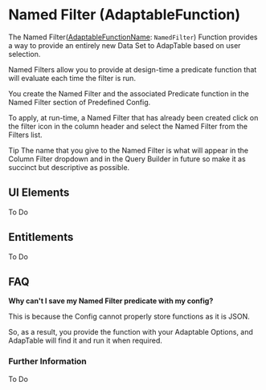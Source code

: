 # Named Filter (AdaptableFunction)

The Named Filter([AdaptableFunctionName](https://api.adaptabletools.com/modules/_src_predefinedconfig_common_types_.html#adaptablefunctionname): `NamedFilter`) Function provides a way to provide an entirely new Data Set to AdapTable based on user selection.

Named Filters allow you to provide at design-time a predicate function that will evaluate each time the filter is run.

You create the Named Filter and the associated Predicate function in the Named Filter section of Predefined Config.

To apply, at run-time, a Named Filter that has already been created click on the filter icon in the column header and select the Named Filter from the Filters list.

Tip
The name that you give to the Named Filter is what will appear in the Column Filter dropdown and in the Query Builder in future so make it as succinct but descriptive as possible.

## UI Elements
To Do

## Entitlements
To Do

## FAQ

**Why can't I save my Named Filter predicate with my config?**

This is because the Config cannot properly store functions as it is JSON.

So, as a result, you provide the function with your Adaptable Options, and AdapTable will find it and run it when required.


### Further Information

To Do

